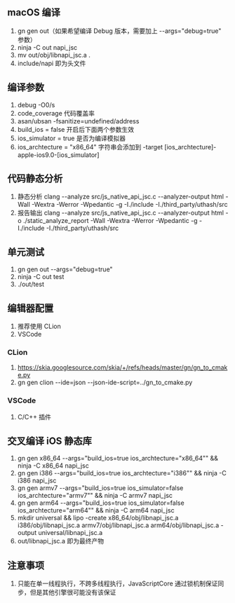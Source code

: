 ## macOS 编译
1. gn gen out（如果希望编译 Debug 版本，需要加上 --args="debug=true" 参数）
2. ninja -C out napi_jsc
3. mv out/obj/libnapi_jsc.a .
4. include/napi 即为头文件

## 编译参数
1. debug -O0/s
2. code_coverage 代码覆盖率
3. asan/ubsan -fsanitize=undefined/address
4. build_ios = false 开启后下面两个参数生效
5. ios_simulator = true 是否为编译模拟器
6. ios_archtecture = "x86_64" 字符串会添加到 -target [ios_archtecture]-apple-ios9.0-[ios_simulator]

## 代码静态分析
1. 静态分析 clang --analyze src/js_native_api_jsc.c --analyzer-output html -Wall -Wextra -Werror -Wpedantic -g -I./include -I./third_party/uthash/src
2. 报告输出 clang --analyze src/js_native_api_jsc.c --analyzer-output html -o ./static_analyze_report -Wall -Wextra -Werror -Wpedantic -g -I./include -I./third_party/uthash/src

## 单元测试
1. gn gen out --args="debug=true"
2. ninja -C out test
3. ./out/test

## 编辑器配置
1. 推荐使用 CLion
2. VSCode

### CLion
1. https://skia.googlesource.com/skia/+/refs/heads/master/gn/gn_to_cmake.py
2. gn gen clion --ide=json --json-ide-script=../gn_to_cmake.py

### VSCode
1. C/C++ 插件

## 交叉编译 iOS 静态库
1. gn gen x86_64 --args="build_ios=true ios_archtecture=\"x86_64\"" && ninja -C x86_64 napi_jsc
2. gn gen i386 --args="build_ios=true ios_archtecture=\"i386\"" && ninja -C i386 napi_jsc
3. gn gen armv7 --args="build_ios=true ios_simulator=false ios_archtecture=\"armv7\"" && ninja -C armv7 napi_jsc
4. gn gen arm64 --args="build_ios=true ios_simulator=false ios_archtecture=\"arm64\"" && ninja -C arm64 napi_jsc
5. mkdir universal && lipo -create x86_64/obj/libnapi_jsc.a i386/obj/libnapi_jsc.a armv7/obj/libnapi_jsc.a arm64/obj/libnapi_jsc.a -output universal/libnapi_jsc.a
6. out/libnapi_jsc.a 即为最终产物

## 注意事项
1. 只能在单一线程执行，不跨多线程执行，JavaScriptCore 通过锁机制保证同步，但是其他引擎很可能没有该保证
